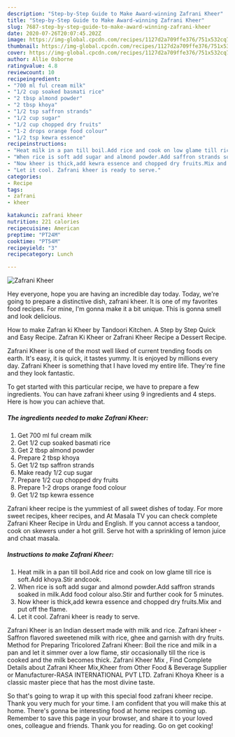 ```yaml
---
description: "Step-by-Step Guide to Make Award-winning Zafrani Kheer"
title: "Step-by-Step Guide to Make Award-winning Zafrani Kheer"
slug: 7687-step-by-step-guide-to-make-award-winning-zafrani-kheer
date: 2020-07-26T20:07:45.202Z
image: https://img-global.cpcdn.com/recipes/1127d2a709ffe376/751x532cq70/zafrani-kheer-recipe-main-photo.jpg
thumbnail: https://img-global.cpcdn.com/recipes/1127d2a709ffe376/751x532cq70/zafrani-kheer-recipe-main-photo.jpg
cover: https://img-global.cpcdn.com/recipes/1127d2a709ffe376/751x532cq70/zafrani-kheer-recipe-main-photo.jpg
author: Allie Osborne
ratingvalue: 4.8
reviewcount: 10
recipeingredient:
- "700 ml ful cream milk"
- "1/2 cup soaked basmati rice"
- "2 tbsp almond powder"
- "2 tbsp khoya"
- "1/2 tsp saffron strands"
- "1/2 cup sugar"
- "1/2 cup chopped dry fruits"
- "1-2 drops orange food colour"
- "1/2 tsp kewra essence"
recipeinstructions:
- "Heat milk in a pan till boil.Add rice and cook on low glame till rice is soft.Add khoya.Stir andcook."
- "When rice is soft add sugar and almond powder.Add saffron strands soaked in milk.Add food colour also.Stir and further cook for 5 minutes."
- "Now kheer is thick,add kewra essence and chopped dry fruits.Mix and put off the flame."
- "Let it cool. Zafrani kheer is ready to serve."
categories:
- Recipe
tags:
- zafrani
- kheer

katakunci: zafrani kheer 
nutrition: 221 calories
recipecuisine: American
preptime: "PT24M"
cooktime: "PT54M"
recipeyield: "3"
recipecategory: Lunch

---
```



![Zafrani Kheer](https://img-global.cpcdn.com/recipes/1127d2a709ffe376/751x532cq70/zafrani-kheer-recipe-main-photo.jpg)

Hey everyone, hope you are having an incredible day today. Today, we're going to prepare a distinctive dish, zafrani kheer. It is one of my favorites food recipes. For mine, I'm gonna make it a bit unique. This is gonna smell and look delicious.

How to make Zafran ki Kheer by Tandoori Kitchen. A Step by Step Quick and Easy Recipe. Zafran Ki Kheer or Zafrani Kheer Recipe a Dessert Recipe.

Zafrani Kheer is one of the most well liked of current trending foods on earth. It's easy, it is quick, it tastes yummy. It is enjoyed by millions every day. Zafrani Kheer is something that I have loved my entire life. They're fine and they look fantastic.


To get started with this particular recipe, we have to prepare a few ingredients. You can have zafrani kheer using 9 ingredients and 4 steps. Here is how you can achieve that.

<!--inarticleads1-->

##### The ingredients needed to make Zafrani Kheer:

1. Get 700 ml ful cream milk
1. Get 1/2 cup soaked basmati rice
1. Get 2 tbsp almond powder
1. Prepare 2 tbsp khoya
1. Get 1/2 tsp saffron strands
1. Make ready 1/2 cup sugar
1. Prepare 1/2 cup chopped dry fruits
1. Prepare 1-2 drops orange food colour
1. Get 1/2 tsp kewra essence


Zafrani kheer recipe is the yummiest of all sweet dishes of today. For more sweet recipes, kheer recipes, and At Masala TV you can check complete Zafrani Kheer Recipe in Urdu and English. If you cannot access a tandoor, cook on skewers under a hot grill. Serve hot with a sprinkling of lemon juice and chaat masala. 

<!--inarticleads2-->

##### Instructions to make Zafrani Kheer:

1. Heat milk in a pan till boil.Add rice and cook on low glame till rice is soft.Add khoya.Stir andcook.
1. When rice is soft add sugar and almond powder.Add saffron strands soaked in milk.Add food colour also.Stir and further cook for 5 minutes.
1. Now kheer is thick,add kewra essence and chopped dry fruits.Mix and put off the flame.
1. Let it cool. Zafrani kheer is ready to serve.


Zafrani Kheer is an Indian dessert made with milk and rice. Zafrani kheer - Saffron flavored sweetened milk with rice, ghee and garnish with dry fruits. Method for Preparing Tricolored Zafrani Kheer: Boil the rice and milk in a pan and let it simmer over a low flame, stir occasionally till the rice is cooked and the milk becomes thick. Zafrani Kheer Mix , Find Complete Details about Zafrani Kheer Mix,Kheer from Other Food &amp; Beverage Supplier or Manufacturer-RASA INTERNATIONAL PVT LTD. Zafrani Khoya Kheer is a classic master piece that has the most divine taste. 

So that's going to wrap it up with this special food zafrani kheer recipe. Thank you very much for your time. I am confident that you will make this at home. There's gonna be interesting food at home recipes coming up. Remember to save this page in your browser, and share it to your loved ones, colleague and friends. Thank you for reading. Go on get cooking!
